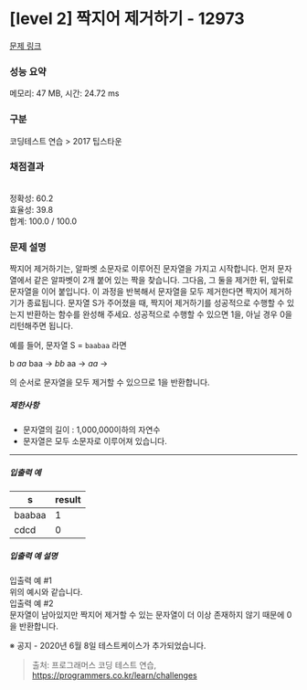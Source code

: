 # [level 2] 짝지어 제거하기 - 12973 

[문제 링크](https://school.programmers.co.kr/learn/courses/30/lessons/12973) 

### 성능 요약

메모리: 47 MB, 시간: 24.72 ms

### 구분

코딩테스트 연습 > 2017 팁스타운

### 채점결과

<br/>정확성: 60.2<br/>효율성: 39.8<br/>합계: 100.0 / 100.0

### 문제 설명

<p style="user-select: auto;">짝지어 제거하기는, 알파벳 소문자로 이루어진 문자열을 가지고 시작합니다. 먼저 문자열에서 같은 알파벳이 2개 붙어 있는 짝을 찾습니다. 그다음, 그 둘을 제거한 뒤, 앞뒤로 문자열을 이어 붙입니다. 이 과정을 반복해서 문자열을 모두 제거한다면 짝지어 제거하기가 종료됩니다. 문자열 S가 주어졌을 때, 짝지어 제거하기를 성공적으로 수행할 수 있는지 반환하는 함수를 완성해 주세요. 성공적으로 수행할 수 있으면 1을, 아닐 경우 0을 리턴해주면 됩니다.</p>

<p style="user-select: auto;">예를 들어, 문자열 S = <code style="user-select: auto;">baabaa</code> 라면</p>

<p style="user-select: auto;">b <em style="user-select: auto;">aa</em> baa → <em style="user-select: auto;">bb</em> aa → <em style="user-select: auto;">aa</em> →</p>

<p style="user-select: auto;">의 순서로 문자열을 모두 제거할 수 있으므로 1을 반환합니다.</p>

<h5 style="user-select: auto;">제한사항</h5>

<ul style="user-select: auto;">
<li style="user-select: auto;">문자열의 길이 : 1,000,000이하의 자연수</li>
<li style="user-select: auto;">문자열은 모두 소문자로 이루어져 있습니다.</li>
</ul>

<hr style="user-select: auto;">

<h5 style="user-select: auto;">입출력 예</h5>
<table class="table" style="user-select: auto;">
        <thead style="user-select: auto;"><tr style="user-select: auto;">
<th style="user-select: auto;">s</th>
<th style="user-select: auto;">result</th>
</tr>
</thead>
        <tbody style="user-select: auto;"><tr style="user-select: auto;">
<td style="user-select: auto;">baabaa</td>
<td style="user-select: auto;">1</td>
</tr>
<tr style="user-select: auto;">
<td style="user-select: auto;">cdcd</td>
<td style="user-select: auto;">0</td>
</tr>
</tbody>
      </table>
<h5 style="user-select: auto;">입출력 예 설명</h5>

<p style="user-select: auto;">입출력 예 #1<br style="user-select: auto;">
위의 예시와 같습니다.<br style="user-select: auto;">
입출력 예 #2<br style="user-select: auto;">
문자열이 남아있지만 짝지어 제거할 수 있는 문자열이 더 이상 존재하지 않기 때문에 0을 반환합니다.</p>

<p style="user-select: auto;">※ 공지 - 2020년 6월 8일 테스트케이스가 추가되었습니다.</p>


> 출처: 프로그래머스 코딩 테스트 연습, https://programmers.co.kr/learn/challenges